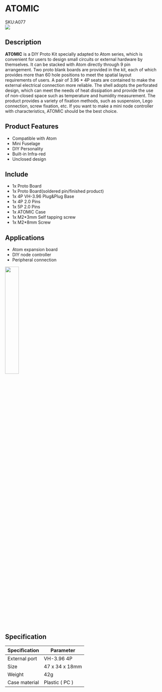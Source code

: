 # ATOMIC

<div class="badge badge-pill badge-primary product_sku_tag">SKU:A077</div>

<div class="product_pic"><img src="assets/img/product_pics/atom_base/atomic/atomic_01.webp"></div>

## Description

**ATOMIC**  is a DIY Proto Kit specially adapted to Atom series, which is convenient for users to design small circuits or external hardware by themselves. It can be stacked with Atom directly through 9 pin arrangement. Two proto blank boards are provided in the kit, each of which provides more than 60 hole positions to meet the spatial layout requirements of users. A pair of 3.96 * 4P seats are contained to make the external electrical connection more reliable. The shell adopts the perforated design, which can meet the needs of heat dissipation and provide the use of non-closed space such as temperature and humidity measurement. The product provides a variety of fixation methods, such as suspension, Lego connection, screw fixation, etc. If you want to make a mini node controller with characteristics, ATOMIC should be the best choice.

## Product Features

- Compatible with Atom
- Mini Fuselage
- DIY Personality 
- Built-in Infra-red
- Unclosed design

## Include

-  1x Proto Board
-  1x Proto Board(soldered pin/finished product)
-  1x 4P VH-3.96 Plug&Plug Base
-  1x 4P 2.0 Pins
-  1x 5P 2.0 Pins
-  1x ATOMIC Case
-  1x M2*3mm Self tapping screw
-  1x M2*8mm Screw

## Applications

- Atom expansion board
- DIY node controller
- Peripheral connection

<img src="assets/img/product_pics/atom_base/atomic/ATOMIC.gif" width = 30%>

## Specification

<table class="table-1">
    <thead>
    <tr>
        <th>Specification</th>
        <th>Parameter</th>
    </tr>
    </thead>
    <tbody>
        <tr>
            <td>External port</td>
            <td>VH-3.96 4P</td>
        </tr>
        <tr>
            <td>Size</td>
            <td>47 x 34 x 18mm</td>
        </tr>
        <tr>
            <td>Weight</td>
            <td>42g</td>
        </tr>
        <tr>
            <td>Case material</td>
            <td>Plastic ( PC )</td>
        </tr>
     </tbody>
</table>




<script>

   var purchase_link = 'https://m5stack.com/collections/all/products/atomic-proto-kit';

   var quickstart_link = '';

   anchor_search(purchase_link);
   scrollFunc();

</script>
